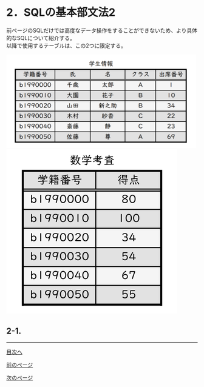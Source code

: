 # 2．SQLの基本部文法2

前ページのSQLだけでは高度なデータ操作をすることができないため、より具体的なSQLについて紹介する。  
以降で使用するテーブルは、この2つに限定する。  

<img width="500" src="https://github.com/122yuuki/SDP_DB/blob/main/Section_2/DB_%E3%83%86%E3%83%BC%E3%83%96%E3%83%AB%E4%BE%8B.png">
<img width="450" src="https://github.com/122yuuki/SDP_DB/blob/main/Section_2/DB_%E3%83%86%E3%83%BC%E3%83%96%E3%83%AB%E4%BE%8B2.png">  

## 2-1.

___
[目次へ](https://github.com/122yuuki/SDP_DB/blob/main/README.md)  

[前のページ](https://github.com/122yuuki/SDP_DB/blob/main/Section_2/section_2-2.md)  

[次のページ](https://github.com/122yuuki/SDP_DB/blob/main/Section_2/section_2-4.md)
